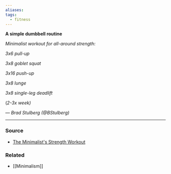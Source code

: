 ```yaml
---
aliases: 
tags:
  - fitness
---
```

**A simple dumbbell routine**

*Minimalist workout for all-around strength:*

*3x6 pull-up*

*3x8 goblet squat*

*3x16 push-up*

*3x8 lunge*

*3x8 single-leg deadlift*

(*2-3x week)*

*— Brad Stulberg (@BStulberg)*

---

### Source
- [The Minimalist's Strength Workout](https://getpocket.com/explore/item/the-minimalist-s-strength-workout)

### Related
- [[Minimalism]]